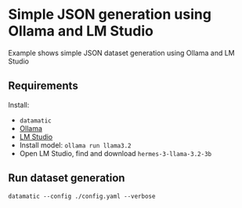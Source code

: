 # Simple JSON generation using Ollama and LM Studio

Example shows simple JSON dataset generation using Ollama and LM Studio

## Requirements

Install:

- `datamatic`
- [Ollama](https://ollama.com/download)
- [LM Studio](https://lmstudio.ai/download)
- Install model: `ollama run llama3.2`
- Open LM Studio, find and download `hermes-3-llama-3.2-3b`

## Run dataset generation

`datamatic --config ./config.yaml --verbose`
